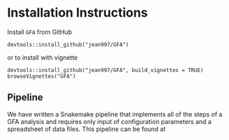 # Installation Instructions


Install `GFA` from GitHub

```
devtools::install_github("jean997/GFA")
```


or to install with vignette 

```
devtools::install_github("jean997/GFA", build_vignettes = TRUE)
browseVignettes("GFA")
```


## Pipeline

We have written a Snakemake pipeline that implements all of the steps of a GFA analysis and requires only input of configuration parameters and a spreadsheet of data files. This pipeline can be found at 

